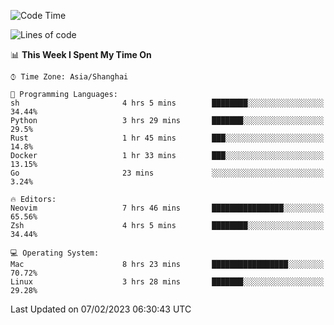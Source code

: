 <!--START_SECTION:waka-->
![Code Time](http://img.shields.io/badge/Code%20Time-1%2C131%20hrs%2026%20mins-blue)

![Lines of code](https://img.shields.io/badge/From%20Hello%20World%20I%27ve%20Written-24%20Thousand%20lines%20of%20code-blue)

📊 **This Week I Spent My Time On** 

```text
⌚︎ Time Zone: Asia/Shanghai

💬 Programming Languages: 
sh                       4 hrs 5 mins        ████████░░░░░░░░░░░░░░░░░   34.44% 
Python                   3 hrs 29 mins       ███████░░░░░░░░░░░░░░░░░░   29.5% 
Rust                     1 hr 45 mins        ███░░░░░░░░░░░░░░░░░░░░░░   14.8% 
Docker                   1 hr 33 mins        ███░░░░░░░░░░░░░░░░░░░░░░   13.15% 
Go                       23 mins             ░░░░░░░░░░░░░░░░░░░░░░░░░   3.24%

🔥 Editors: 
Neovim                   7 hrs 46 mins       ████████████████░░░░░░░░░   65.56% 
Zsh                      4 hrs 5 mins        ████████░░░░░░░░░░░░░░░░░   34.44%

💻 Operating System: 
Mac                      8 hrs 23 mins       █████████████████░░░░░░░░   70.72% 
Linux                    3 hrs 28 mins       ███████░░░░░░░░░░░░░░░░░░   29.28%

```


 Last Updated on 07/02/2023 06:30:43 UTC
<!--END_SECTION:waka-->

